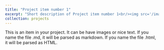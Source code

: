 ```yaml
---
title: "Project item number 1"
excerpt: "Short description of Project item number 1<br/><img src='/images/500x300.png'>"
collection: projects
---
```


This is an item in your project. It can be have images or nice text. If you name the file .md, it will be parsed as markdown. If you name the file .html, it will be parsed as HTML. 
